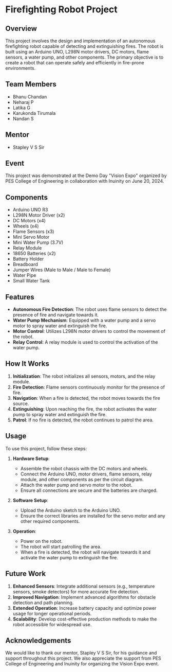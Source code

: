# Firefighting Robot Project

## Overview

This project involves the design and implementation of an autonomous firefighting robot capable of detecting and extinguishing fires. The robot is built using an Arduino UNO, L298N motor drivers, DC motors, flame sensors, a water pump, and other components. The primary objective is to create a robot that can operate safely and efficiently in fire-prone environments.

## Team Members

- Bhanu Chandan
- Neharaj P
- Latika G
- Karukonda Tirumala
- Nandan S

## Mentor

- Stapley V S Sir

## Event

This project was demonstrated at the Demo Day "Vision Expo" organized by PES College of Engineering in collaboration with Inuinity on June 20, 2024.

## Components

- Arduino UNO R3
- L298N Motor Driver (x2)
- DC Motors (x4)
- Wheels (x4)
- Flame Sensors (x3)
- Mini Servo Motor
- Mini Water Pump (3.7V)
- Relay Module
- 18650 Batteries (x2)
- Battery Holder
- Breadboard
- Jumper Wires (Male to Male / Male to Female)
- Water Pipe
- Small Water Tank

## Features

- **Autonomous Fire Detection**: The robot uses flame sensors to detect the presence of fire and navigate towards it.
- **Water Pump Mechanism**: Equipped with a water pump and a servo motor to spray water and extinguish the fire.
- **Motor Control**: Utilizes L298N motor drivers to control the movement of the robot.
- **Relay Control**: A relay module is used to control the activation of the water pump.

## How It Works

1. **Initialization**: The robot initializes all sensors, motors, and the relay module.
2. **Fire Detection**: Flame sensors continuously monitor for the presence of fire.
3. **Navigation**: When a fire is detected, the robot moves towards the fire source.
4. **Extinguishing**: Upon reaching the fire, the robot activates the water pump to spray water and extinguish the fire.
5. **Patrol**: If no fire is detected, the robot continues to patrol the area.

## Usage

To use this project, follow these steps:

1. **Hardware Setup**:
   - Assemble the robot chassis with the DC motors and wheels.
   - Connect the Arduino UNO, motor drivers, flame sensors, relay module, and other components as per the circuit diagram.
   - Attach the water pump and servo motor to the robot.
   - Ensure all connections are secure and the batteries are charged.

2. **Software Setup**:
   - Upload the Arduino sketch to the Arduino UNO.
   - Ensure the correct libraries are installed for the servo motor and any other required components.

3. **Operation**:
   - Power on the robot.
   - The robot will start patrolling the area.
   - When a fire is detected, the robot will navigate towards it and activate the water pump to extinguish the fire.

## Future Work

1. **Enhanced Sensors**: Integrate additional sensors (e.g., temperature sensors, smoke detectors) for more accurate fire detection.
2. **Improved Navigation**: Implement advanced algorithms for obstacle detection and path planning.
3. **Extended Operation**: Increase battery capacity and optimize power usage for longer operational periods.
4. **Scalability**: Develop cost-effective production methods to make the robot accessible for widespread use.

## Acknowledgements

We would like to thank our mentor, Stapley V S Sir, for his guidance and support throughout this project. We also appreciate the support from PES College of Engineering and Inuinity for organizing the Vision Expo event.

